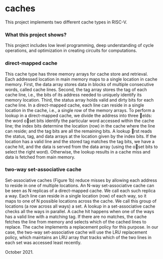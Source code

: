 # caches

This project implements two different cache types in RISC-V.

### What this project shows?
This project includes low level programming, deep understanding of cycle operations, and optimization in creating circuits 
for computations.

### direct-mapped cache
This cache type has three memory arrays for cache store and retrieval. Each addressed location in 
main memory maps to a single location in cache memory. First, the data array stores data in blocks
of multiple consecutive words, called cache lines. Second, the tag array stores the tag of each cache line, i.e.,
the bits of its address needed to uniquely identify its memory location. Third, the status array holds valid
and dirty bits for each cache line. In a direct-mapped cache, each line can reside in a single location in the
cache, i.e., a single row of the memory arrays.
To perform a lookup in a direct-mapped cache, we divide the address into three elds: the word oset
bits identify the particular word accessed within the cache line; the index bits determine the location (row)
in the cache where the line can reside; and the tag bits are all the remaining bits. A lookup rst reads the
status, tag, and data arrays at the location given by the index bits. If the location has a valid line and the
stored tag matches the tag bits, we have a cache hit, and the data is served from the data array (using the
oset bits to select the right word). Otherwise, the lookup results in a cache miss and data is fetched from
main memory.

### two-way set-associative cache
Set-associative caches (Figure 1b) reduce misses by allowing each address to reside in one of multiple
locations. An N-way set-associative cache can be seen as N replicas of a direct-mapped cache. We call each
such replica a way. Each line can reside in a single location (row) of each way, so it maps to one of N possible
locations across the cache. We call this group of locations (a row across all ways) a set.
A lookup in a set-associative cache checks all the ways in parallel. A cache hit happens when one of the
ways has a valid line with a matching tag. If there are no matches, the cache fetches the line from memory
and selects which of the cached lines to replace. The cache implements a replacement policy for this purpose.
In our case, the two-way set-associative cache will use the LRU replacement policy, which maintains an LRU
array that tracks which of the two lines in each set was accessed least recently.

October 2021.

